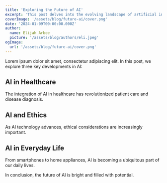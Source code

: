 ```yaml
---
title: 'Exploring the Future of AI'
excerpt: 'This post delves into the evolving landscape of artificial intelligence, highlighting three key developments.'
coverImage: '/assets/blog/future-ai/cover.png'
date: '2024-01-09T00:00:00.000Z'
author:
  name: Elijah Arbee
  picture: '/assets/blog/authors/eli.jpeg'
ogImage:
  url: '/assets/blog/future-ai/cover.png'
---
```



Lorem ipsum dolor sit amet, consectetur adipiscing elit. In this post, we explore three key developments in AI:

## AI in Healthcare
The integration of AI in healthcare has revolutionized patient care and disease diagnosis.

## AI and Ethics
As AI technology advances, ethical considerations are increasingly important.

## AI in Everyday Life
From smartphones to home appliances, AI is becoming a ubiquitous part of our daily lives.

In conclusion, the future of AI is bright and filled with potential.
